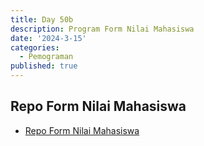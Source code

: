 ```yaml
---
title: Day 50b
description: Program Form Nilai Mahasiswa
date: '2024-3-15'
categories:
  - Pemograman
published: true
---
```


## Repo Form Nilai Mahasiswa

- [Repo Form Nilai Mahasiswa](https://github.com/razaq-himawan/PemogramanDasar/tree/main/FormNilaiMahasiswa)
